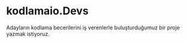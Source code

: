 # kodlamaio.Devs
 Adayların kodlama becerilerini iş verenlerle buluşturduğumuz bir proje yazmak istiyoruz.
